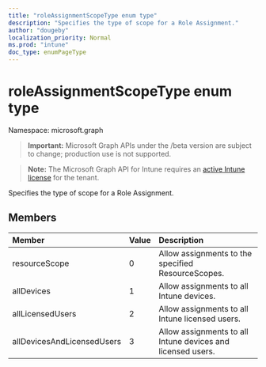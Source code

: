 ```yaml
---
title: "roleAssignmentScopeType enum type"
description: "Specifies the type of scope for a Role Assignment."
author: "dougeby"
localization_priority: Normal
ms.prod: "intune"
doc_type: enumPageType
---
```


# roleAssignmentScopeType enum type

Namespace: microsoft.graph

> **Important:** Microsoft Graph APIs under the /beta version are subject to change; production use is not supported.

> **Note:** The Microsoft Graph API for Intune requires an [active Intune license](https://go.microsoft.com/fwlink/?linkid=839381) for the tenant.

Specifies the type of scope for a Role Assignment.

## Members
|Member|Value|Description|
|:---|:---|:---|
|resourceScope|0|Allow assignments to the specified ResourceScopes.|
|allDevices|1|Allow assignments to all Intune devices.|
|allLicensedUsers|2|Allow assignments to all Intune licensed users.|
|allDevicesAndLicensedUsers|3|Allow assignments to all Intune devices and licensed users.|






